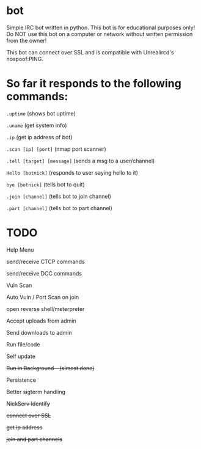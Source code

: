 # bot
Simple IRC bot written in python. This bot is for educational purposes only!
Do NOT use this bot on a computer or network without written permission from the owner!


This bot can connect over SSL and is compatible with Unrealircd's nospoof:PING.

# So far it responds to the following commands:

```.uptime``` (shows bot uptime)

```.uname``` (get system info)

```.ip``` (get ip address of bot)

```.scan [ip] [port]``` (nmap port scanner)

```.tell [target] [message]``` (sends a msg to a user/channel)

```Hello [botnick]``` (responds to user saying hello to it)

```bye [botnick]``` (tells bot to quit)

```.join [channel]``` (tells bot to join channel)

```.part [channel]``` (tells bot to part channel)



# TODO

Help Menu

send/receive CTCP commands

send/receive DCC commands

Vuln Scan

Auto Vuln / Port Scan on join

open reverse shell/meterpreter

Accept uploads from admin

Send downloads to admin

Run file/code

Self update

~~Run in Background - (almost done)~~

Persistence

Better sigterm handling

~~NickServ Identify~~

~~connect over SSL~~ 

~~get ip address~~ 

~~join and part channels~~

